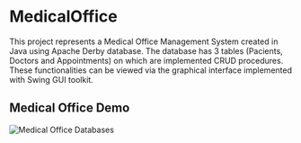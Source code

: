 # MedicalOffice

This project represents a Medical Office Management System
created in Java using Apache Derby database.
The database has 3 tables (Pacients, 
Doctors and Appointments) on which are implemented CRUD procedures.
These functionalities can be viewed via the graphical interface implemented
with Swing GUI toolkit. 

## Medical Office Demo
 ![Medical Office Databases](demo/demo.gif)
